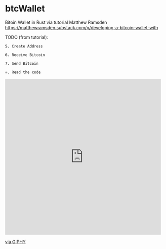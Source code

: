 # btcWallet

Bitoin Wallet in Rust via tutorial Matthew Ramsden https://matthewramsden.substack.com/p/developing-a-bitcoin-wallet-with

TODO (from tutorial):
    
    5. Create Address
    
    6. Receive Bitcoin
    
    7. Send Bitcoin
    
    ♾️. Read the code

<div style="width:100%;height:0;padding-bottom:100%;position:relative;"><iframe src="https://giphy.com/embed/ccRMvuh3PeuSGgOWVx" width="100%" height="100%" style="position:absolute" frameBorder="0" class="giphy-embed" allowFullScreen></iframe></div><p><a href="https://giphy.com/gifs/SkyTV-confused-nightmare-before-christmas-what-does-it-mean-ccRMvuh3PeuSGgOWVx">via GIPHY</a></p>